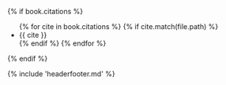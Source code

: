 {% if book.citations %}
<ul class="citations">
{% for cite in book.citations %}
{% if cite.match(file.path) %}<li>{{ cite }}</li>{% endif %}
{% endfor %}
</ul>
{% endif %}

{% include 'headerfooter.md' %}
